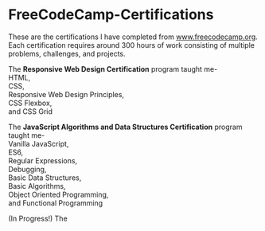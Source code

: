 # FreeCodeCamp-Certifications
These are the certifications I have completed from www.freecodecamp.org. Each certification requires around 300 hours of work consisting of multiple problems, challenges, and projects.

The <b>Responsive Web Design Certification</b> program taught me-
  <br>
  HTML,
  <br>
  CSS,
  <br>
  Responsive Web Design Principles,
  <br>
  CSS Flexbox,
  <br>
  and CSS Grid

The <b>JavaScript Algorithms and Data Structures Certification</b> program taught me-
  <br>
  Vanilla JavaScript,
  <br>
  ES6,
  <br>
  Regular Expressions,
  <br>
  Debugging,
  <br>
  Basic Data Structures,
  <br>
  Basic Algorithms,
  <br>
  Object Oriented Programming,
  <br>
  and Functional Programming

(In Progress!) The <b> 

